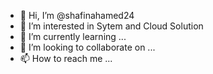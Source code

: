 - 👋 Hi, I’m @shafinahamed24
- 👀 I’m interested in Sytem and Cloud Solution
- 🌱 I’m currently learning ...
- 💞️ I’m looking to collaborate on ...
- 📫 How to reach me ...

<!---
shafinahamed24/shafinahamed24 is a ✨ special ✨ repository because its `README.md` (this file) appears on your GitHub profile.
You can click the Preview link to take a look at your changes.
--->
